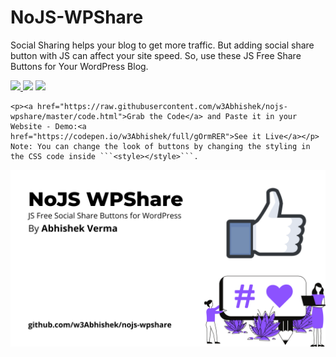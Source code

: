 # NoJS-WPShare

Social Sharing helps your blog to get more traffic. But adding social share button with JS can affect your site speed. So, use these JS Free Share Buttons for Your WordPress Blog.
 <p align="left">
<a href="http://hits.dwyl.com/w3Abhishek/nojs-wpshare" target="_blank">
      <img src="http://hits.dwyl.com/w3Abhishek/nojs-wpshare.svg&style=for-the-badge" />
    </a><img src="https://img.shields.io/docker/v/w3Abhishek/nojs-wpshare?sort=date&style=for-the-badge" />
    <a href="https://github.com/w3Abhishek" target="_blank">
      <img src="https://img.shields.io/github/followers/w3Abhishek?label=Follow&style=for-the-badge" />
    </a>
    </p>
    
    <p><a href="https://raw.githubusercontent.com/w3Abhishek/nojs-wpshare/master/code.html">Grab the Code</a> and Paste it in your Website - Demo:<a href="https://codepen.io/w3Abhishek/full/gOrmRER">See it Live</a></p>
    Note: You can change the look of buttons by changing the styling in the CSS code inside ```<style></style>```.
    
![img](https://raw.githubusercontent.com/w3Abhishek/nojs-wpshare/master/NoJS%20WPShare.png)


